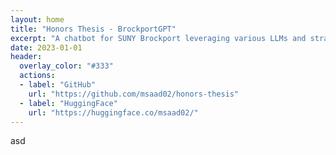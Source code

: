 ```yaml
---
layout: home
title: "Honors Thesis - BrockportGPT"
excerpt: "A chatbot for SUNY Brockport leveraging various LLMs and strategies such as RAG, finetuning, and custom models."
date: 2023-01-01
header:
  overlay_color: "#333"
  actions:
  - label: "GitHub"
    url: "https://github.com/msaad02/honors-thesis"
  - label: "HuggingFace"
    url: "https://huggingface.co/msaad02/"
---
```


asd
